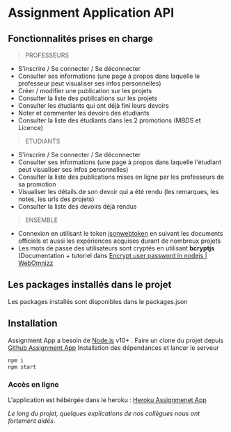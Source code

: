 # Assignment Application API

## Fonctionnalités prises en charge

> PROFESSEURS
- S'inscrire / Se connecter / Se déconnecter
- Consulter ses informations (une page à propos dans laquelle le professeur peut visualiser ses infos personnelles)
- Créer / modifier une publication sur les projets 
- Consulter la liste des publications sur les projets 
- Consulter les étudiants qui ont déjà fini leurs devoirs
- Noter et commenter les devoirs des étudiants 
- Consulter la liste des étudiants dans les 2 promotions (MBDS et Licence)

> ETUDIANTS
- S'inscrire / Se connecter / Se déconnecter
- Consulter ses informations (une page à propos dans laquelle l'étudiant peut visualiser ses infos personnelles)
- Consulter la liste des publications mises en ligne par les professeurs de sa promotion
- Visualiser les détails de son devoir qui a été rendu (les remarques, les notes, les urls des projets)
- Consulter la liste des devoirs déjà rendus 

> ENSEMBLE
- Connexion en utilisant le token [jsonwebtoken](https://www.npmjs.com/package/jsonwebtoken) en suivant les documents officiels et aussi les expériences acquises durant de nombreux projets
- Les mots de passe des utilisateurs sont cryptés en utilisant **bcryptjs** (Documentation + tutoriel dans [Encrypt user password in nodejs | WebOmnizz](https://webomnizz.com/encrypt-user-password-in-nodejs/)


## Les packages installés dans le projet
Les packages installés sont disponibles dans le packages.json

## Installation
Assignment App a besoin de [Node.js](https://nodejs.org/) v10+ .
Faire un clone du projet depuis [Github Assignment App](https://github.com/elleblue0023/MBDS_2021_MBuffa_BackEnd.git )
Installation des dépendances et lancer le serveur

```sh
npm i
npm start
```

### Accès en ligne
L'application est hébérgée dans le heroku : [Heroku Assignmenet App](https://assignment-backend01.herokuapp.com/api)

_Le long du projet, quelques explications de nos collègues nous ont fortement aidés_.
